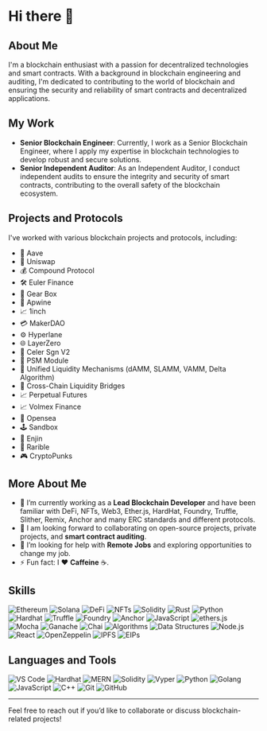 # Hi there 👋

## About Me
I'm a blockchain enthusiast with a passion for decentralized technologies and smart contracts. With a background in blockchain engineering and auditing, I'm dedicated to contributing to the world of blockchain and ensuring the security and reliability of smart contracts and decentralized applications.

## My Work
- **Senior Blockchain Engineer**: Currently, I work as a Senior Blockchain Engineer, where I apply my expertise in blockchain technologies to develop robust and secure solutions.
- **Senior Independent Auditor**: As an Independent Auditor, I conduct independent audits to ensure the integrity and security of smart contracts, contributing to the overall safety of the blockchain ecosystem.

## Projects and Protocols
I've worked with various blockchain projects and protocols, including:

- 🏦 Aave  
- 🔄 Uniswap  
- 💰 Compound Protocol  
- 🛠 Euler Finance  
- 🚗 Gear Box  
- 🍇 Apwine  
- 📈 1inch  
- 💳 MakerDAO  
- ⚙ Hyperlane  
- 🌐 LayerZero  
- 🔄 Celer Sgn V2  
- 🧪 PSM Module  
- 💱 Unified Liquidity Mechanisms (dAMM, SLAMM, VAMM, Delta Algorithm)  
- 🌉 Cross-Chain Liquidity Bridges  
- 📈 Perpetual Futures  
- 📈 Volmex Finance  
- 🎨 Opensea  
- 🕹 Sandbox  
- 🎨 Enjin  
- 🎨 Rarible  
- 🎮 CryptoPunks  

## More About Me
- 🌱 I’m currently working as a **Lead Blockchain Developer** and have been familiar with DeFi, NFTs, Web3, Ether.js, HardHat, Foundry, Truffle, Slither, Remix, Anchor and many ERC standards and different protocols.  
- 🤝 I am looking forward to collaborating on open-source projects, private projects, and **smart contract auditing**.  
- 🤔 I’m looking for help with **Remote Jobs** and exploring opportunities to change my job.  
- ⚡ Fun fact: I ❤️ **Caffeine** ☕.  

## Skills 
  ![Ethereum](https://img.shields.io/badge/Ethereum-3C3C3D?style=for-the-badge&logo=ethereum&logoColor=white) 
  ![Solana](https://img.shields.io/badge/Solana-000000?style=for-the-badge&logo=solana&logoColor=white) 
  ![DeFi](https://img.shields.io/badge/DeFi-7343B6?style=for-the-badge&logo=ethereum&logoColor=white) 
  ![NFTs](https://img.shields.io/badge/NFT-FF4088?style=for-the-badge&logo=erc721&logoColor=white)
  ![Solidity](https://img.shields.io/badge/Solidity-363636?style=for-the-badge&logo=solidity&logoColor=white)
  ![Rust](https://img.shields.io/badge/Rust-000000?style=for-the-badge&logo=rust&logoColor=white)
  ![Python](https://img.shields.io/badge/Python-3776AB?style=for-the-badge&logo=python&logoColor=white)
  ![Hardhat](https://img.shields.io/badge/Hardhat-FFAE33?style=for-the-badge&logo=ethereum&logoColor=black)
  ![Truffle](https://img.shields.io/badge/Truffle-5E469C?style=for-the-badge&logo=truffle&logoColor=white)
  ![Foundry](https://img.shields.io/badge/Foundry-3C3C3D?style=for-the-badge&logo=ethereum&logoColor=white)
  ![Anchor](https://img.shields.io/badge/Anchor-15A9FD?style=for-the-badge&logo=solana&logoColor=white) 
  ![JavaScript](https://img.shields.io/badge/JavaScript-F7DF1E?style=for-the-badge&logo=javascript&logoColor=black)
  ![ethers.js](https://img.shields.io/badge/ethers.js-3C3C3D?style=for-the-badge&logo=ethereum&logoColor=white) 
  ![Mocha](https://img.shields.io/badge/Mocha-8D6748?style=for-the-badge&logo=mocha&logoColor=white)
  ![Ganache](https://img.shields.io/badge/Ganache-7343B6?style=for-the-badge&logo=ethereum&logoColor=white)
  ![Chai](https://img.shields.io/badge/Chai-A30701?style=for-the-badge&logo=chai&logoColor=white)
![Algorithms](https://img.shields.io/badge/Algorithms-FF7139?style=for-the-badge&logo=codecademy&logoColor=white)
![Data Structures](https://img.shields.io/badge/Data%20Structures-0000FF?style=for-the-badge)
![Node.js](https://img.shields.io/badge/Node.js-339933?style=for-the-badge&logo=node.js&logoColor=white)
  ![React](https://img.shields.io/badge/React-61DAFB?style=for-the-badge&logo=react&logoColor=black)
![OpenZeppelin](https://img.shields.io/badge/OpenZeppelin-4E5EE4?style=for-the-badge&logo=openzeppelin&logoColor=white)
![IPFS](https://img.shields.io/badge/IPFS-65C2CB?style=for-the-badge&logo=ipfs&logoColor=white)
![EIPs](https://img.shields.io/badge/EIPs-3C3C3D?style=for-the-badge&logo=ethereum&logoColor=white)
 

## Languages and Tools
 
  ![VS Code](https://img.shields.io/badge/Visual%20Studio%20Code-007ACC?style=for-the-badge&logo=visualstudiocode&logoColor=white) 
  ![Hardhat](https://img.shields.io/badge/Hardhat-FFAE33?style=for-the-badge&logo=ethereum&logoColor=black) 
  ![MERN](https://img.shields.io/badge/MERN-339933?style=for-the-badge&logo=node.js&logoColor=white) 
  ![Solidity](https://img.shields.io/badge/Solidity-363636?style=for-the-badge&logo=solidity&logoColor=white)
  ![Vyper](https://img.shields.io/badge/Vyper-3776AB?style=for-the-badge&logo=python&logoColor=white) 
  ![Python](https://img.shields.io/badge/Python-3776AB?style=for-the-badge&logo=python&logoColor=white)
  ![Golang](https://img.shields.io/badge/Go-00ADD8?style=for-the-badge&logo=go&logoColor=white) 
  ![JavaScript](https://img.shields.io/badge/JavaScript-F7DF1E?style=for-the-badge&logo=javascript&logoColor=black)
  ![C++](https://img.shields.io/badge/C++-00599C?style=for-the-badge&logo=c%2B%2B&logoColor=white)
  ![Git](https://img.shields.io/badge/Git-F05032?style=for-the-badge&logo=git&logoColor=white)
  ![GitHub](https://img.shields.io/badge/GitHub-181717?style=for-the-badge&logo=github&logoColor=white)


---

Feel free to reach out if you’d like to collaborate or discuss blockchain-related projects!
